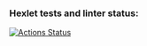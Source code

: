 ### Hexlet tests and linter status:
[![Actions Status](https://github.com/ByGiMo/backend-project-lvl1/workflows/hexlet-check/badge.svg)](https://github.com/ByGiMo/backend-project-lvl1/actions)